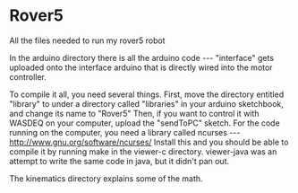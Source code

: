 Rover5
======
All the files needed to run my rover5 robot

In the arduino directory there is all the arduino code --- "interface" gets uploaded onto the interface arduino that is directly wired into the motor controller.

To compile it all, you need several things. First, move the directory entitled "library" to under a directory called "libraries" in your arduino sketchbook, and change its name to "Rover5" Then, if you want to control it with WASDEQ on your computer, upload the "sendToPC" sketch. For the code running on the computer, you need a library called ncurses --- http://www.gnu.org/software/ncurses/ Install this and you should be able to compile it by running make in the viewer-c directory. viewer-java was an attempt to write the same code in java, but it didn't pan out.

The kinematics directory explains some of the math.
